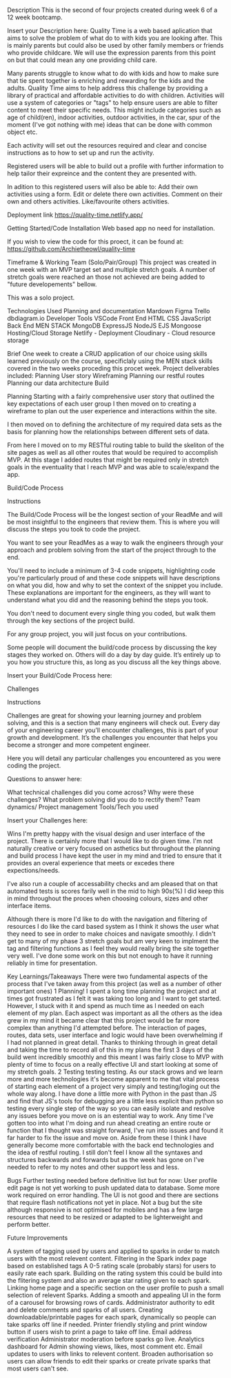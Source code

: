 Description
This is the second of four projects created during week 6 of a 12 week bootcamp. 

Insert your Description here:
Quality Time is a web based aplication that aims to solve the problem of what do to with kids you are looking after. This is mainly parents but could also be used by other family members or friends who provide childcare. We will use the expression parents from this point on but that could mean any one providing child care.

Many parents struggle to know what to do with kids and how to make sure that tie spent together is enriching and rewarding for the kids and the adults. Quality Time aims to help address this challenge by providing a library of practical and affordable activities to do with children. Activities will use a system of categories or "tags" to help ensure users are able to filter content to meet their specific needs. This might include categories such as age of child(ren), indoor activities, outdoor activities, in the car, spur of the moment (I've got nothing with me) ideas that can be done with common object etc. 

Each activity will set out the resources required and clear and concise instructions as to how to set up and run the activity. 

Registered users will be able to build out a profile with further information to help tailor their expreince and the content they are presented with.

In adition to this registered users will also be able to:
Add their own activities using a form.
Edit or delete there own activities. 
Comment on their own and others activities.
Like/favourite others activities.  


Deployment link
https://quality-time.netlify.app/


Getting Started/Code Installation
Web based app no need for installation. 

If you wish to view the code for this proect, it can be found at: https://github.com/Archietheowl/quality-time


Timeframe & Working Team (Solo/Pair/Group)
This project was created in one week with an MVP target set and multiple stretch goals. A number of stretch goals were reached an those not achieved are being added to "future developements" bellow.

This was a solo project. 

Technologies Used
    Planning and documentation
        Mardown
        Figma
        Trello
        dbdiagram.io
    Developer Tools
        VSCode
    Front End
        HTML
        CSS
        JavaScript
    Back End
        MEN STACK
                MongoDB
                ExpressJS
                NodeJS
            EJS
            Mongoose
    Hosting/Cloud Storage
        Netlify - Deployment
        Cloudinary - Cloud resource storage

Brief
One week to create a CRUD application of our choice using skills learned previously on the course, specificlaly using the MEN stack skills covered in the two weeks proceding this procet week. 
Project deliverables included:
Planning
    User story
    Wireframing
    Planning our restful routes
    Planning our data architecture
Build



Planning
Starting with a fairly comprehensive user story that outlined the key expectations of each user group I then moved on to creating a wireframe to plan out the user experience and interactions within the site. 

I then moved on to defining the architecture of my required data sets as the basis for planning how the relationships between different sets of data. 

From here I moved on to my RESTful routing table to build the skeliton of the site pages as well as all other routes that would be required to accomplish MVP. At this stage I added routes that might be required only in stretch goals in the eventuality that I reach MVP and was able to scale/expand the app. 



Build/Code Process

Instructions

The Build/Code Process will be the longest section of your ReadMe and will be most insightful to the engineers that review them. This is where you will discuss the steps you took to code the project.

You want to see your ReadMes as a way to walk the engineers through your approach and problem solving from the start of the project through to the end.

You'll need to include a minimum of 3-4 code snippets, highlighting code you're particularly proud of and these code snippets will have descriptions on what you did, how and why to set the context of the snippet you include. These explanations are important for the engineers, as they will want to understand what you did and the reasoning behind the steps you took.

You don't need to document every single thing you coded, but walk them through the key sections of the project build.

For any group project, you will just focus on your contributions. 

Some people will document the build/code process by discussing the key stages they worked on. Others will do a day by day guide. It’s entirely up to you how you structure this, as long as you discuss all the key things above.

Insert your Build/Code Process here:





Challenges

Instructions

Challenges are great for showing your learning journey and problem solving, and this is a section that many engineers will check out. Every day of your engineering career you’ll encounter challenges, this is part of your growth and development. It’s the challenges you encounter that helps you become a stronger and more competent engineer. 

Here you will detail any particular challenges you encountered as you were coding the project. 

Questions to answer here:

What technical challenges did you come across? 
Why were these challenges? 
What problem solving did you do to rectify them?
Team dynamics/ Project management
Tools/Tech you used

Insert your Challenges here:




Wins
I'm pretty happy with the visual design and user interface of the project. There is certainly more that I would like to do given time. I'm not naturally creative or very focused on asthetics but throughout the planning and build process I have kept the user in my mind and tried to ensure that it provides an overal experience that meets or excedes there expections/needs. 

I've also run a couple of accessability checks and am pleased that on that automated tests is scores farily well in the mid to high 90s(%) I did keep this in mind throughout the proces when choosing colours, sizes and other interface items. 

Although there is more I'd like to do with the navigation and filtering of resources I do like the card based system as I think it shows the user what they need to see in order to make choices and navigate smoothly. I didn't get to many of my phase 3 stretch goals but am very keen to implment the tag and filtering functions as I feel they would really bring the site together very well. I've done some work on this but not enough to have it running reliably in time for presentation. 


Key Learnings/Takeaways
There were two fundamental aspects of the process that I've taken away from this project (as well as a number of other important ones)
1 Planning! I spent a long time planning the project and at times got frustrated as I felt it was taking too long and I want to get started. However, I stuck with it and spend as much time as I needed on each element of my plan. Each aspect was important as all the others as the idea grew in my mind it became clear that this project would be far more complex than anything I'd attempted before. The interaction of pages, routes, data sets, user interface and logic would have been overwhelming if I had not planned in great detail. Thanks to thinking through in great detail and taking the time to record all of this in my plans the first 3 days of the build went incredibly smoothly and this meant I was fairly close to MVP with plenty of time to focus on a really effective UI and start looking at some of my stretch goals. 
2 Testing testing testing.  As our stack grows and we learn more and more technologies it's become apparent to me that vital process of starting each element of a project very simply and testing/loging out the whole way along. I have done a little more with Python in the past than JS and find that JS's tools for debugging are a little less explicit than python so testing every single step of the way so you can easily isolate and resolve any issues before you move on is an estential way to work. Any time I've gotten too into what I'm doing and run ahead creating an entire route or function that I thought was straight forward, I've run into issues and found it far harder to fix the issue and move on. 
Aside from these I think I have generally become more comfortable with the back end technologies and the idea of restful routing. I still don't feel I know all the syntaxes and structures backwards and forwards but as the week has gone on I've needed to refer to my notes and other support less and less.  




Bugs
Further testing needed before definitive list but for now:
User profile edit page is not yet working to push updated data to database. 
Some more work required on error handling. The UI is not good and there are sections that require flash notifications not yet in place.
Not a bug but the site although responsive is not optimised for mobiles and has a few large resources that need to be resized or adapted to be lighterweight and perform better. 



Future Improvements

A system of tagging used by users and applied to sparks in order to match users with the most relevent content. 
Filtering in the Spark index page based on established tags
A 0-5 rating scale (probably stars) for users to easily rate each spark. 
Building on the rating system this could be build into the flitering system and also an average star rating given to each spark.
Linking home page and a specific section on the user profile to push a small selection of relevent Sparks.
Adding a smooth and appealing UI in the form of a carousel for browsing rows of cards.
Addministrator authority to edit and delete comments and sparks of all users. 
Creating downloadable/printable pages for each spark, dynamically so people can take sparks off line if needed.
Printer friendly styling and print window button if users wish to print a page to take off line.
Email address verification
Administrator moderation before sparks go live.
Analytics dashboard for Admin showing views, likes, most comment etc. 
Email updates to users with links to relevent content.
Broaden authorisation so users can allow friends to edit their sparks or create private sparks that most users can't see. 